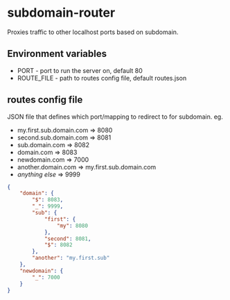 # subdomain-router

Proxies traffic to other localhost ports based on subdomain.

## Environment variables
* PORT - port to run the server on, default 80
* ROUTE_FILE - path to routes config file, default routes.json

## routes config file
JSON file that defines which port/mapping to redirect to for subdomain.
eg.
* my.first.sub.domain.com => 8080
* second.sub.domain.com => 8081
* sub.domain.com => 8082
* domain.com => 8083
* newdomain.com => 7000
* another.domain.com => my.first.sub.domain.com
* _anything else_ => 9999

```json
{
    "domain": {
        "$": 8083,
        "_": 9999,
        "sub": {
            "first": {
                "my": 8080
            },
            "second": 8081,
            "$": 8082
        },
        "another": "my.first.sub"
    },
    "newdomain": {
        "_": 7000
    }
}
```
